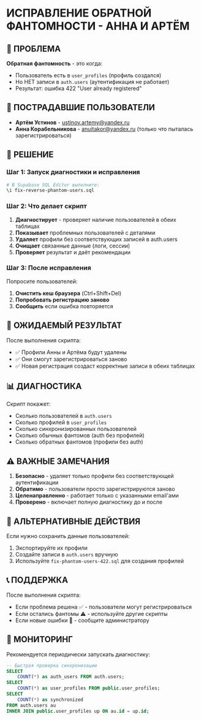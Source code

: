 # ИСПРАВЛЕНИЕ ОБРАТНОЙ ФАНТОМНОСТИ - АННА И АРТЁМ

## 🚨 ПРОБЛЕМА
**Обратная фантомность** - это когда:
- Пользователь есть в `user_profiles` (профиль создался)
- Но НЕТ записи в `auth.users` (аутентификация не работает)
- Результат: ошибка 422 "User already registered"

## 👥 ПОСТРАДАВШИЕ ПОЛЬЗОВАТЕЛИ
- **Артём Устинов** - ustinov.artemy@yandex.ru
- **Анна Корабельникова** - anuitakor@yandex.ru (только что пыталась зарегистрироваться)

## 🔧 РЕШЕНИЕ

### Шаг 1: Запуск диагностики и исправления
```bash
# В Supabase SQL Editor выполните:
\i fix-reverse-phantom-users.sql
```

### Шаг 2: Что делает скрипт
1. **Диагностирует** - проверяет наличие пользователей в обеих таблицах
2. **Показывает** проблемных пользователей с деталями
3. **Удаляет** профили без соответствующих записей в auth.users
4. **Очищает** связанные данные (логи, сессии)
5. **Проверяет** результат и даёт рекомендации

### Шаг 3: После исправления
Попросите пользователей:

1. **Очистить кеш браузера** (Ctrl+Shift+Del)
2. **Попробовать регистрацию заново**
3. **Сообщить** если ошибка повторяется

## 🎯 ОЖИДАЕМЫЙ РЕЗУЛЬТАТ

После выполнения скрипта:
- ✅ Профили Анны и Артёма будут удалены
- ✅ Они смогут зарегистрироваться заново
- ✅ Новая регистрация создаст корректные записи в обеих таблицах

## 📊 ДИАГНОСТИКА

Скрипт покажет:
- Сколько пользователей в `auth.users`
- Сколько профилей в `user_profiles`
- Сколько синхронизированных пользователей
- Сколько обычных фантомов (auth без профилей)
- Сколько обратных фантомов (профили без auth)

## ⚠️ ВАЖНЫЕ ЗАМЕЧАНИЯ

1. **Безопасно** - удаляет только профили без соответствующей аутентификации
2. **Обратимо** - пользователи просто зарегистрируются заново
3. **Целенаправленно** - работает только с указанными email'ами
4. **Проверено** - включает полную диагностику до и после

## 🚀 АЛЬТЕРНАТИВНЫЕ ДЕЙСТВИЯ

Если нужно сохранить данные пользователей:
1. Экспортируйте их профили
2. Создайте записи в `auth.users` вручную
3. Используйте `fix-phantom-users-422.sql` для создания профилей

## 📞 ПОДДЕРЖКА

После выполнения скрипта:
- Если проблема решена ✅ - пользователи могут регистрироваться
- Если остались фантомы ⚠️ - используйте другие скрипты
- Если новые ошибки 🚨 - сообщите администратору

## 🔄 МОНИТОРИНГ

Рекомендуется периодически запускать диагностику:
```sql
-- Быстрая проверка синхронизации
SELECT 
    COUNT(*) as auth_users FROM auth.users;
SELECT 
    COUNT(*) as user_profiles FROM public.user_profiles;
SELECT 
    COUNT(*) as synchronized 
FROM auth.users au 
INNER JOIN public.user_profiles up ON au.id = up.id;
``` 